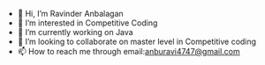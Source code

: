 - 👋 Hi, I’m Ravinder Anbalagan
- 👀 I’m interested in Competitive Coding
- 🌱 I’m currently working on Java
- 💞️ I’m looking to collaborate on master level in Competitive coding 
- 📫 How to reach me through email:anburavi4747@gmail.com

<!---
RavinderCoder/RavinderCoder is a ✨ special ✨ repository because its `README.md` (this file) appears on your GitHub profile.
You can click the Preview link to take a look at your changes.
--->
